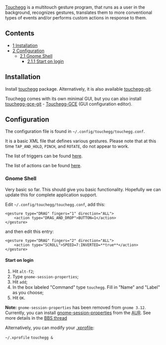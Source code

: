 [Touchegg](https://github.com/JoseExposito/touchegg) is a multitouch gesture program, that runs as a user in the background, recognizes gestures, translates them to more conventional types of events and/or performs custom actions in response to them.

## Contents

*   [1 Installation](#Installation)
*   [2 Configuration](#Configuration)
    *   [2.1 Gnome Shell](#Gnome_Shell)
        *   [2.1.1 Start on login](#Start_on_login)

## Installation

Install [touchegg](https://aur.archlinux.org/packages/touchegg/) package. Alternatively, it is also available [touchegg-git](https://aur.archlinux.org/packages/touchegg-git/).

Touchegg comes with its own minimal GUI, but you can also install [touchegg-gce-git](https://aur.archlinux.org/packages/touchegg-gce-git/) - [Touchegg-GCE](https://github.com/Raffarti/Touchegg-gce) (GUI configuration editor).

## Configuration

The configuration file is found in `~/.config/touchegg/touchegg.conf`.

It is a basic XML file that defines various gestures. Please note that at this time `TAP_AND_HOLD`, `PINCH`, and `ROTATE`, do not appear to work.

The list of triggers can be found [here](http://code.google.com/p/touchegg/wiki/AllGestures).

The list of actions can be found [here](http://code.google.com/p/touchegg/wiki/AllActions).

### Gnome Shell

Very basic so far. This should give you basic functionality. Hopefully we can update this for complete application support.

Edit `~/.config/touchegg/touchegg.conf`, add this:

```
<gesture type="DRAG" fingers="1" direction="ALL">
    <action type="DRAG_AND_DROP">BUTTON=1</action>
</gesture>

```

and then edit this entry:

```
<gesture type="DRAG" fingers="2" direction="ALL">
    <action type="SCROLL">SPEED=7:INVERTED=**true**</action>
</gesture>

```

#### Start on login

1.  Hit `alt-f2`;
2.  Type `gnome-session-properties`;
3.  Hit `add`;
4.  In the box labeled "Command" type `touchegg`. Fill in "Name" and "Label" as you choose;
5.  Hit `OK`.

**Note:** `gnome-session-properties` has been removed from `gnome 3.12`. Currently, you can install [gnome-session-properties](https://aur.archlinux.org/packages/gnome-session-properties/) from the [AUR](/index.php/AUR "AUR"). See more details in the [BBS thread](https://bbs.archlinux.org/viewtopic.php?id=180282)

Alternatively, you can modify your [.xprofile](/index.php/.xprofile ".xprofile"):

 `~/.xprofile`  `touchegg &`